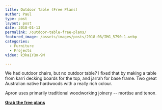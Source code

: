 ```yaml
---
title: Outdoor Table (Free Plans)
author: Paul
type: post
layout: post
date: 2018-01-13
permalink: /outdoor-table-free-plans/
featured_image: /assets/images/posts/2018-03/IMG_5790-1.webp
categories:
  - Furniture
  - Projects
video: k3ka1YQo-9M

---
```

We had outdoor chairs, but no outdoor table? I fixed that by making a table from karri decking boards for the top, and jarrah for base frame. Two great Australian native hardwoods with a really rich colour.

Apron uses primarily traditional woodworking joinery -- mortise and tenon.

[**Grab the free plans**][1]

 [1]: /assets/pdfs/Outdoor-Table-Drawing-v11-1.pdf